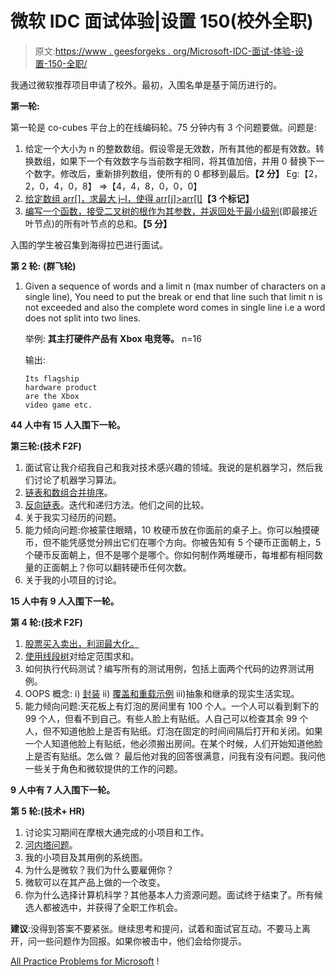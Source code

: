 # 微软 IDC 面试体验|设置 150(校外全职)

> 原文:[https://www . geesforgeks . org/Microsoft-IDC-面试-体验-设置-150-全职/](https://www.geeksforgeeks.org/microsoft-idc-interview-experience-set-150-full-time/)

我通过微软推荐项目申请了校外。最初，入围名单是基于简历进行的。

**第一轮:**

第一轮是 co-cubes 平台上的在线编码轮。75 分钟内有 3 个问题要做。问题是:

1.  给定一个大小为 n 的整数数组。假设零是无效数，所有其他的都是有效数。转换数组，如果下一个有效数字与当前数字相同，将其值加倍，并用 0 替换下一个数字。修改后，重新排列数组，使所有的 0 都移到最后。**【2 分】**
    Eg:【2，2，0，4，0，8】
    =>【4，4，8，0，0，0】
2.  [给定数组 arr[]，求最大 j–I，使得 arr[j]>arr[I]](https://www.geeksforgeeks.org/given-an-array-arr-find-the-maximum-j-i-such-that-arrj-arri/)**【3 个标记】**
3.  [编写一个函数，接受二叉树的根作为其参数，并返回处于最小级别](https://www.geeksforgeeks.org/sum-leaf-nodes-minimum-level/)(即最接近叶节点)的所有叶节点的总和。**【5 分】**

入围的学生被召集到海得拉巴进行面试。

**第 2 轮:** **(群飞轮)**

1.  Given a sequence of words and a limit n (max number of characters on a single line), You need to put the break or end that line such that limit n is not exceeded and also the complete word comes in single line i.e a word does not split into two lines.

    举例:
    **其主打硬件产品有 Xbox 电竞等。** n=16

    输出:

    ```
    Its flagship
    hardware product
    are the Xbox
    video game etc.
    ```

**44 人中有 15 人入围下一轮。**

**第三轮:(技术 F2F)**

1.  面试官让我介绍我自己和我对技术感兴趣的领域。我说的是机器学习，然后我们讨论了机器学习算法。
2.  [链表和数组合并排序](https://www.geeksforgeeks.org/merge-sort-for-linked-list/)。
3.  [反向链表](https://www.geeksforgeeks.org/reverse-a-linked-list/)。迭代和递归方法。他们之间的比较。
4.  关于我实习经历的问题。
5.  能力倾向问题:你被蒙住眼睛，10 枚硬币放在你面前的桌子上。你可以触摸硬币，但不能凭感觉分辨出它们在哪个方向。你被告知有 5 个硬币正面朝上，5 个硬币反面朝上，但不是哪个是哪个。你如何制作两堆硬币，每堆都有相同数量的正面朝上？你可以翻转硬币任何次数。
6.  关于我的小项目的讨论。

**15 人中有 9 人入围下一轮。**

**第 4 轮:(技术 F2F)**

1.  [股票买入卖出，利润最大化。](https://www.geeksforgeeks.org/stock-buy-sell/)
2.  [使用线段树](https://www.geeksforgeeks.org/segment-tree-set-1-sum-of-given-range/)对给定范围求和。
3.  如何执行代码测试？编写所有的测试用例，包括上面两个代码的边界测试用例。
4.  OOPS 概念:
    i) [封装](https://www.geeksforgeeks.org/encapsulation-in-c/)
    ii) [覆盖和重载示例](https://www.geeksforgeeks.org/function-overloading-vs-function-overriding-in-cpp/)
    iii)抽象和继承的现实生活实现。
5.  能力倾向问题:天花板上有灯泡的房间里有 100 个人。一个人可以看到剩下的 99 个人，但看不到自己。有些人脸上有贴纸。人自己可以检查其余 99 个人，但不知道他脸上是否有贴纸。灯泡在固定的时间间隔后打开和关闭。如果一个人知道他脸上有贴纸，他必须搬出房间。在某个时候，人们开始知道他脸上是否有贴纸。怎么做？
    最后他对我的回答很满意，问我有没有问题。我问他一些关于角色和微软提供的工作的问题。

**9 人中有 7 人入围下一轮。**

**第 5 轮:(技术+ HR)**

1.  讨论实习期间在摩根大通完成的小项目和工作。
2.  [河内塔问题](https://www.geeksforgeeks.org/c-program-for-tower-of-hanoi/)。
3.  我的小项目及其用例的系统图。
4.  为什么是微软？我们为什么要雇佣你？
5.  微软可以在其产品上做的一个改变。
6.  你为什么选择计算机科学？其他基本人力资源问题。面试终于结束了。所有候选人都被选中，并获得了全职工作机会。

**建议**:没得到答案不要紧张。继续思考和提问，试着和面试官互动。不要马上离开，问一些问题作为回报。如果你被击中，他们会给你提示。

[All Practice Problems for Microsoft](https://practice.geeksforgeeks.org/company/Microsoft/) !